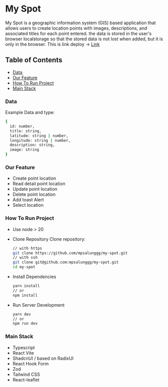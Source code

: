 # My Spot

My Spot is a geographic information system (GIS) based application that allows users to create location points with images, descriptions, and associated titles for each point entered. the data is stored in the user's browser localstorage so that the stored data is not lost when added, but it is only in the browser. This is link deploy -> [Link](https://my-spot-pearl.vercel.app/)

## Table of Contents

- [Data](#data)
- [Our Feature](#our-feature)
- [How To Run Project](#how-to-run-project)
- [Main Stack](#main-stack)

### Data

Example Data and type:

```bash
{
  id: number,
  title: string,
  latitude: string | number,
  longitude: string | number,
  description: string,
  image: string
}
```

### Our Feature

- Create point location
- Read detail point location
- Update point location
- Delete point location
- Add toast Alert
- Select location

### How To Run Project

- Use node > 20
- Clone Repository
  Clone repository:

  ```bash
  // with https
  git clone https://github.com/mpsalunggg/my-spot.git
  // with ssh
  git clone git@github.com:mpsalunggg/my-spot.git
  cd my-spot
  ```

- Install Dependencies

  ```bash
  yarn install
  // or
  npm install
  ```

- Run Server Development

  ```bash
  yarn dev
  // or
  npm run dev
  ```

### Main Stack

- Typescript
- React Vite
- ShadcnUI / based on RadixUI
- React Hook Form
- Zod
- Tailwind CSS
- React-leaflet
